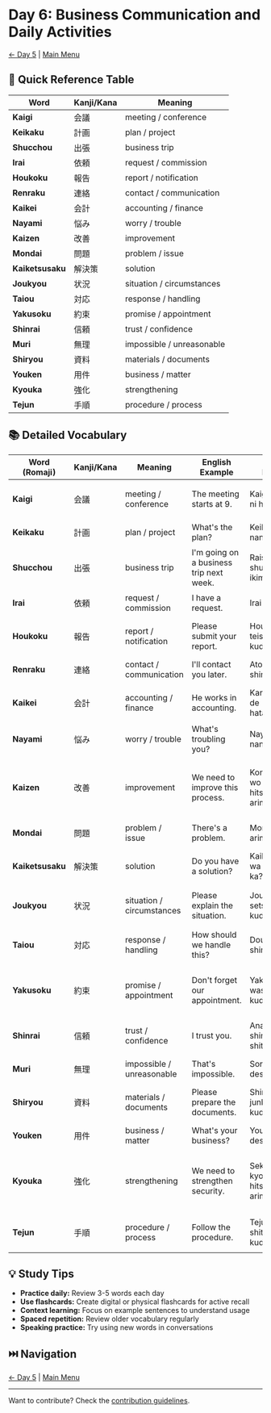 # Day 6: Business Communication and Daily Activities

[← Day 5](day-05.md) | [Main Menu](README.md)

## 📑 Quick Reference Table

| Word | Kanji/Kana | Meaning |
|------|------------|---------|
| **Kaigi** | 会議 | meeting / conference |
| **Keikaku** | 計画 | plan / project |
| **Shucchou** | 出張 | business trip |
| **Irai** | 依頼 | request / commission |
| **Houkoku** | 報告 | report / notification |
| **Renraku** | 連絡 | contact / communication |
| **Kaikei** | 会計 | accounting / finance |
| **Nayami** | 悩み | worry / trouble |
| **Kaizen** | 改善 | improvement |
| **Mondai** | 問題 | problem / issue |
| **Kaiketsusaku** | 解決策 | solution |
| **Joukyou** | 状況 | situation / circumstances |
| **Taiou** | 対応 | response / handling |
| **Yakusoku** | 約束 | promise / appointment |
| **Shinrai** | 信頼 | trust / confidence |
| **Muri** | 無理 | impossible / unreasonable |
| **Shiryou** | 資料 | materials / documents |
| **Youken** | 用件 | business / matter |
| **Kyouka** | 強化 | strengthening |
| **Tejun** | 手順 | procedure / process |

## 📚 Detailed Vocabulary

| Word (Romaji) | Kanji/Kana | Meaning | English Example | Romaji Example | Japanese Example |
|---------------|------------|---------|-----------------|----------------|------------------|
| **Kaigi** | 会議 | meeting / conference | The meeting starts at 9. | Kaigi wa ku-ji ni hajimaru. | 会議は9時に始まる。|
| **Keikaku** | 計画 | plan / project | What's the plan? | Keikaku wa nan desu ka? | 計画は何ですか？|
| **Shucchou** | 出張 | business trip | I'm going on a business trip next week. | Raishuu shucchou ni ikimasu. | 来週出張に行きます。|
| **Irai** | 依頼 | request / commission | I have a request. | Irai ga arimasu. | 依頼があります。|
| **Houkoku** | 報告 | report / notification | Please submit your report. | Houkoku o teishutsu shite kudasai. | 報告を提出してください。|
| **Renraku** | 連絡 | contact / communication | I'll contact you later. | Ato de renraku shimasu. | 後で連絡します。|
| **Kaikei** | 会計 | accounting / finance | He works in accounting. | Kare wa kaikei de hataraiteimasu. | 彼は会計で働いています。|
| **Nayami** | 悩み | worry / trouble | What's troubling you? | Nayami wa nan desu ka? | 悩みは何ですか？|
| **Kaizen** | 改善 | improvement | We need to improve this process. | Kono purosesu wo kaizen suru hitsuyou ga arimasu. | このプロセスを改善する必要があります。|
| **Mondai** | 問題 | problem / issue | There's a problem. | Mondai ga arimasu. | 問題があります。|
| **Kaiketsusaku** | 解決策 | solution | Do you have a solution? | Kaiketsusaku wa arimasu ka? | 解決策はありますか？|
| **Joukyou** | 状況 | situation / circumstances | Please explain the situation. | Joukyou wo setsumei shite kudasai. | 状況を説明してください。|
| **Taiou** | 対応 | response / handling | How should we handle this? | Dou taiou shimasu ka? | どう対応しますか？|
| **Yakusoku** | 約束 | promise / appointment | Don't forget our appointment. | Yakusoku wo wasurenaide kudasai. | 約束を忘れないでください。|
| **Shinrai** | 信頼 | trust / confidence | I trust you. | Anata wo shinrai shiteimasu. | あなたを信頼しています。|
| **Muri** | 無理 | impossible / unreasonable | That's impossible. | Sore wa muri desu. | それは無理です。|
| **Shiryou** | 資料 | materials / documents | Please prepare the documents. | Shiryou wo junbi shite kudasai. | 資料を準備してください。|
| **Youken** | 用件 | business / matter | What's your business? | Youken wa nan desu ka? | 用件は何ですか？|
| **Kyouka** | 強化 | strengthening | We need to strengthen security. | Sekyuriti wo kyouka suru hitsuyou ga arimasu. | セキュリティを強化する必要があります。|
| **Tejun** | 手順 | procedure / process | Follow the procedure. | Tejun ni shitagatte kudasai. | 手順に従ってください。|

## 💡 Study Tips

- **Practice daily:** Review 3-5 words each day
- **Use flashcards:** Create digital or physical flashcards for active recall
- **Context learning:** Focus on example sentences to understand usage
- **Spaced repetition:** Review older vocabulary regularly
- **Speaking practice:** Try using new words in conversations

## ⏭️ Navigation

[← Day 5](day-05.md) | [Main Menu](README.md)

---
Want to contribute? Check the [contribution guidelines](README.md#contributing).
